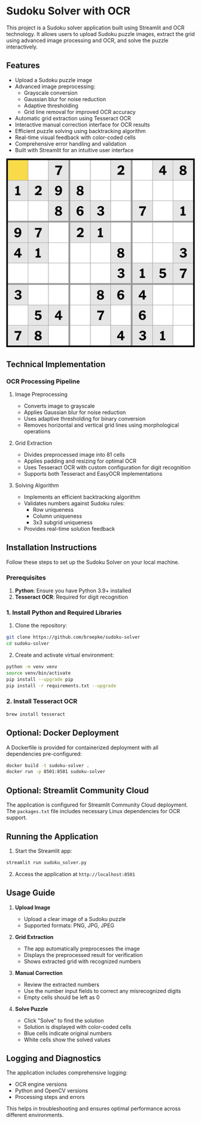 # Sudoku Solver with OCR

This project is a Sudoku solver application built using Streamlit and OCR technology. It allows users to upload Sudoku puzzle images, extract the grid using advanced image processing and OCR, and solve the puzzle interactively.

## Features
- Upload a Sudoku puzzle image
- Advanced image preprocessing:
  - Grayscale conversion
  - Gaussian blur for noise reduction
  - Adaptive thresholding
  - Grid line removal for improved OCR accuracy
- Automatic grid extraction using Tesseract OCR
- Interactive manual correction interface for OCR results
- Efficient puzzle solving using backtracking algorithm
- Real-time visual feedback with color-coded cells
- Comprehensive error handling and validation
- Built with Streamlit for an intuitive user interface

![Sudoku Grid](sudoku_easy.png) 

## Technical Implementation

### OCR Processing Pipeline
1. Image Preprocessing
   - Converts image to grayscale
   - Applies Gaussian blur for noise reduction
   - Uses adaptive thresholding for binary conversion
   - Removes horizontal and vertical grid lines using morphological operations

2. Grid Extraction
   - Divides preprocessed image into 81 cells
   - Applies padding and resizing for optimal OCR
   - Uses Tesseract OCR with custom configuration for digit recognition
   - Supports both Tesseract and EasyOCR implementations

3. Solving Algorithm
   - Implements an efficient backtracking algorithm
   - Validates numbers against Sudoku rules:
     - Row uniqueness
     - Column uniqueness
     - 3x3 subgrid uniqueness
   - Provides real-time solution feedback

## Installation Instructions

Follow these steps to set up the Sudoku Solver on your local machine.

### Prerequisites
1. **Python**: Ensure you have Python 3.9+ installed
2. **Tesseract OCR**: Required for digit recognition

### 1. Install Python and Required Libraries

1. Clone the repository:
```bash
git clone https://github.com/broepke/sudoku-solver
cd sudoku-solver
```

2. Create and activate virtual environment:
```bash
python -m venv venv
source venv/bin/activate
pip install --upgrade pip
pip install -r requirements.txt --upgrade
```

### 2. Install Tesseract OCR
```bash
brew install tesseract
```

## Optional: Docker Deployment

A Dockerfile is provided for containerized deployment with all dependencies pre-configured:

```bash
docker build -t sudoku-solver .
docker run -p 8501:8501 sudoku-solver
```

## Optional: Streamlit Community Cloud

The application is configured for Streamlit Community Cloud deployment. The `packages.txt` file includes necessary Linux dependencies for OCR support.

## Running the Application

1. Start the Streamlit app:
```bash
streamlit run sudoku_solver.py
```

2. Access the application at `http://localhost:8501`

## Usage Guide

1. **Upload Image**
   - Upload a clear image of a Sudoku puzzle
   - Supported formats: PNG, JPG, JPEG

2. **Grid Extraction**
   - The app automatically preprocesses the image
   - Displays the preprocessed result for verification
   - Shows extracted grid with recognized numbers

3. **Manual Correction**
   - Review the extracted numbers
   - Use the number input fields to correct any misrecognized digits
   - Empty cells should be left as 0

4. **Solve Puzzle**
   - Click "Solve" to find the solution
   - Solution is displayed with color-coded cells
   - Blue cells indicate original numbers
   - White cells show the solved values

## Logging and Diagnostics

The application includes comprehensive logging:
- OCR engine versions
- Python and OpenCV versions
- Processing steps and errors

This helps in troubleshooting and ensures optimal performance across different environments.
